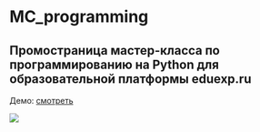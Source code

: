 ﻿# MC_programming

## Промостраница мастер-класса по программированию на Python для образовательной платформы eduexp.ru

<p>Демо: <a href="https://galimovanelli.github.io/MC_programming/">смотреть</a></p>

<div style="cursor: pointer;"><a href="https://eduexp.ru/pythonminigame/"><img src="https://sun9-33.userapi.com/impg/Poo1pN8txDIUgsKyxjv3LrQfkhEspqsAd08xfw/cC8PFgOh5a4.jpg?size=1888x902&quality=96&sign=5655ecb6e1b3e6d4e67263782688ef81&type=album"></a></div>

